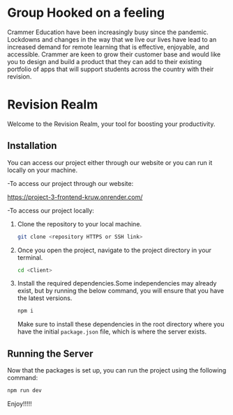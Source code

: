 # Group Hooked on a feeling 

Crammer Education have been increasingly busy since the pandemic. Lockdowns and changes in the way that we live our lives have lead to an increased demand for remote learning that is effective, enjoyable, and accessible. Crammer are keen to grow their customer base and would like you to design and build a product that they can add to their existing portfolio of apps that will support students across the country with their revision.

# Revision Realm

Welcome to the Revision Realm​, your tool for boosting your productivity.

## Installation

You can access our project either through our website  or you can run it locally on your machine.

-To access our project through our website:

https://project-3-frontend-kruw.onrender.com/

-To access our project locally:

1. Clone the repository to your local machine.

   ```bash
   git clone <repository HTTPS or SSH link>

   ```

2. Once you open the project, navigate to the project directory in your terminal.

   ```bash
   cd <Client>

   ```

3. Install the required dependencies.Some independencies may already exist, but by running the below command, you will ensure that you have the latest versions.

   ```bash
   npm i   
   ```

   Make sure to install these dependencies in the root directory where you have the initial `package.json` file, which is where the server exists.


## Running the Server

Now that the packages is set up, you can run the project using the following command:

```bash
npm run dev

```

Enjoy!!!!!